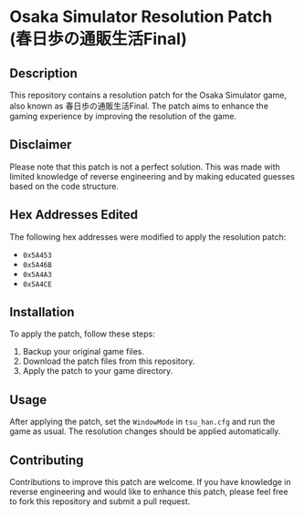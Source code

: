 # Osaka Simulator Resolution Patch (春日歩の通販生活Final)

## Description
This repository contains a resolution patch for the Osaka Simulator game, also known as 春日歩の通販生活Final. The patch aims to enhance the gaming experience by improving the resolution of the game.

## Disclaimer
Please note that this patch is not a perfect solution. This was made with limited knowledge of reverse engineering and by making educated guesses based on the code structure.

## Hex Addresses Edited
The following hex addresses were modified to apply the resolution patch:
- `0x5A453`
- `0x5A46B`
- `0x5A4A3`
- `0x5A4CE`

## Installation
To apply the patch, follow these steps:
1. Backup your original game files.
2. Download the patch files from this repository.
3. Apply the patch to your game directory.

## Usage
After applying the patch, set the `WindowMode` in `tsu_han.cfg` and run the game as usual. The resolution changes should be applied automatically.

## Contributing
Contributions to improve this patch are welcome. If you have knowledge in reverse engineering and would like to enhance this patch, please feel free to fork this repository and submit a pull request.
